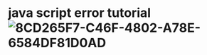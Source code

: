 # java script error tutorial![8CD265F7-C46F-4802-A78E-6584DF81D0AD](https://user-images.githubusercontent.com/101070799/156956551-0ff8c8fd-2894-4cc9-bb51-72a56a8f1676.jpeg)
